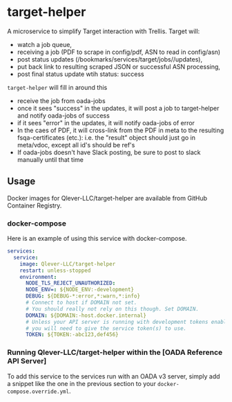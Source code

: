 # target-helper

<!--
[![License](https://img.shields.io/github/license/Qlever-LLC/target-helper)](LICENSE)
[![Docker Pulls](https://img.shields.io/docker/pulls/Qlever-LLC/target-helper)][dockerhub]
-->

A microservice to simplify Target interaction with Trellis. Target will:

- watch a job queue,
- receiving a job (PDF to scrape in config/pdf, ASN to read in config/asn)
- post status updates (/bookmarks/services/target/jobs/<jobid>/updates),
- put back link to resulting scraped JSON or successful ASN processing,
- post final status update wtih status: success

`target-helper` will fill in around this

- receive the job from oada-jobs
- once it sees "success" in the updates, it will post a job to target-helper and notify oada-jobs of success
- if it sees "error" in the updates, it will notify oada-jobs of error
- In the caes of PDF, it will cross-link from the PDF in meta to the resulting fsqa-certificates (etc.): i.e. the
  "result" object should just go in meta/vdoc, except all id's should be ref's
- If oada-jobs doesn't have Slack posting, be sure to post to slack manually until that time

## Usage

Docker images for Qlever-LLC/target-helper are available from GitHub Container Registry.

### docker-compose

Here is an example of using this service with docker-compose.

```yaml
services:
  service:
    image: Qlever-LLC/target-helper
    restart: unless-stopped
    environment:
      NODE_TLS_REJECT_UNAUTHORIZED:
      NODE_ENV=: ${NODE_ENV:-development}
      DEBUG: ${DEBUG-*:error,*:warn,*:info}
      # Connect to host if DOMAIN not set.
      # You should really not rely on this though. Set DOMAIN.
      DOMAIN: ${DOMAIN:-host.docker.internal}
      # Unless your API server is running with development tokens enabled,
      # you will need to give the service token(s) to use.
      TOKEN: ${TOKEN:-abc123,def456}
```

### Running Qlever-LLC/target-helper within the [OADA Reference API Server]

To add this service to the services run with an OADA v3 server,
simply add a snippet like the one in the previous section
to your `docker-compose.override.yml`.
